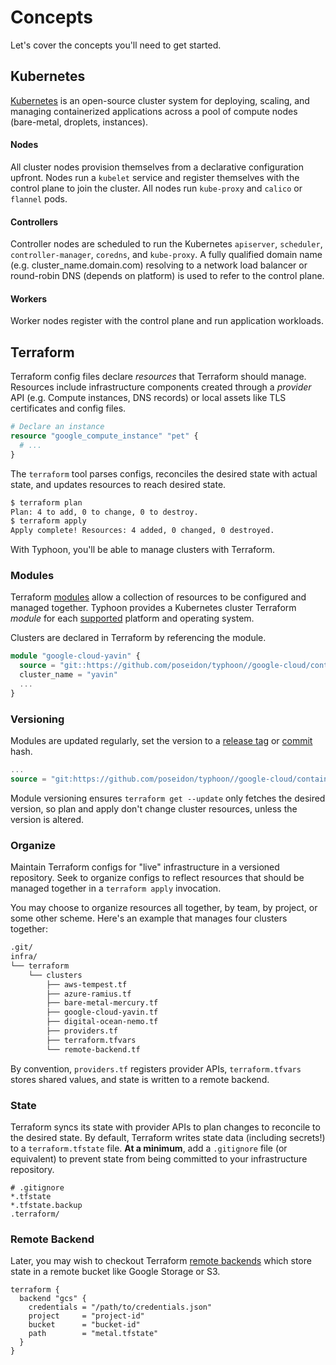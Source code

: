 # Concepts

Let's cover the concepts you'll need to get started.

## Kubernetes

[Kubernetes](https://kubernetes.io/) is an open-source cluster system for deploying, scaling, and managing containerized applications across a pool of compute nodes (bare-metal, droplets, instances).

#### Nodes

All cluster nodes provision themselves from a declarative configuration upfront. Nodes run a `kubelet` service and register themselves with the control plane to join the cluster. All nodes run `kube-proxy` and `calico` or `flannel` pods.

#### Controllers

Controller nodes are scheduled to run the Kubernetes `apiserver`, `scheduler`, `controller-manager`, `coredns`, and `kube-proxy`. A fully qualified domain name (e.g. cluster_name.domain.com) resolving to a network load balancer or round-robin DNS (depends on platform) is used to refer to the control plane.

#### Workers

Worker nodes register with the control plane and run application workloads.

## Terraform

Terraform config files declare *resources* that Terraform should manage. Resources include infrastructure components created through a *provider* API (e.g. Compute instances, DNS records) or local assets like TLS certificates and config files.

```tf
# Declare an instance
resource "google_compute_instance" "pet" {
  # ...
}
```

The `terraform` tool parses configs, reconciles the desired state with actual state, and updates resources to reach desired state.

```sh
$ terraform plan
Plan: 4 to add, 0 to change, 0 to destroy.
$ terraform apply
Apply complete! Resources: 4 added, 0 changed, 0 destroyed.
```

With Typhoon, you'll be able to manage clusters with Terraform.

### Modules

Terraform [modules](https://www.terraform.io/docs/modules/usage.html) allow a collection of resources to be configured and managed together. Typhoon provides a Kubernetes cluster Terraform *module* for each [supported](/#modules) platform and operating system.

Clusters are declared in Terraform by referencing the module.

```tf
module "google-cloud-yavin" {
  source = "git::https://github.com/poseidon/typhoon//google-cloud/container-linux/kubernetes"
  cluster_name = "yavin"
  ...
}
```

### Versioning

Modules are updated regularly, set the version to a [release tag](https://github.com/poseidon/typhoon/releases) or [commit](https://github.com/poseidon/typhoon/commits/master) hash.

```tf
...
source = "git:https://github.com/poseidon/typhoon//google-cloud/container-linux/kubernetes?ref=hash"
```

Module versioning ensures `terraform get --update` only fetches the desired version, so plan and apply don't change cluster resources, unless the version is altered.

### Organize

Maintain Terraform configs for "live" infrastructure in a versioned repository. Seek to organize configs to reflect resources that should be managed together in a `terraform apply` invocation.

You may choose to organize resources all together, by team, by project, or some other scheme. Here's an example that manages four clusters together:

```sh
.git/
infra/
└── terraform
    └── clusters
        ├── aws-tempest.tf
        ├── azure-ramius.tf
        ├── bare-metal-mercury.tf
        ├── google-cloud-yavin.tf
        ├── digital-ocean-nemo.tf
        ├── providers.tf
        ├── terraform.tfvars
        └── remote-backend.tf
```

By convention, `providers.tf` registers provider APIs, `terraform.tfvars` stores shared values, and state is written to a remote backend.

### State

Terraform syncs its state with provider APIs to plan changes to reconcile to the desired state. By default, Terraform writes state data (including secrets!) to a `terraform.tfstate` file. **At a minimum**, add a `.gitignore` file (or equivalent) to prevent state from being committed to your infrastructure repository.

```
# .gitignore
*.tfstate
*.tfstate.backup
.terraform/
```

### Remote Backend

Later, you may wish to checkout Terraform [remote backends](https://www.terraform.io/intro/getting-started/remote.html) which store state in a remote bucket like Google Storage or S3.

```
terraform {
  backend "gcs" {
    credentials = "/path/to/credentials.json"
    project     = "project-id"
    bucket      = "bucket-id"
    path        = "metal.tfstate"
  }
}
```

